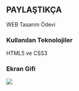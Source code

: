 <h2>PAYLAŞTIKÇA</h2>

WEB Tasarım Ödevi

<h3>Kullanılan Teknolojiler</h3>

HTML5 ve CSS3

<h3>Ekran Gifi</h3>

![](projecb2.gif)
